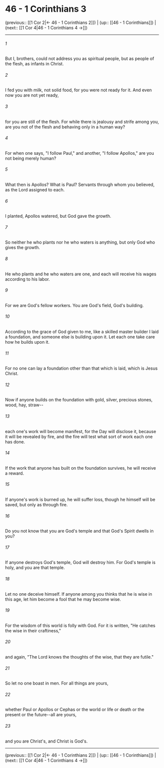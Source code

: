 # 46 - 1 Corinthians 3

(previous:: [[1 Cor 2|← 46 - 1 Corinthians 2]]) | (up:: [[46 - 1 Corinthians]]) | (next:: [[1 Cor 4|46 - 1 Corinthians 4 →]])

***


###### 1 
But I, brothers, could not address you as spiritual people, but as people of the flesh, as infants in Christ. 

###### 2 
I fed you with milk, not solid food, for you were not ready for it. And even now you are not yet ready, 

###### 3 
for you are still of the flesh. For while there is jealousy and strife among you, are you not of the flesh and behaving only in a human way? 

###### 4 
For when one says, "I follow Paul," and another, "I follow Apollos," are you not being merely human? 

###### 5 
What then is Apollos? What is Paul? Servants through whom you believed, as the Lord assigned to each. 

###### 6 
I planted, Apollos watered, but God gave the growth. 

###### 7 
So neither he who plants nor he who waters is anything, but only God who gives the growth. 

###### 8 
He who plants and he who waters are one, and each will receive his wages according to his labor. 

###### 9 
For we are God's fellow workers. You are God's field, God's building. 

###### 10 
According to the grace of God given to me, like a skilled master builder I laid a foundation, and someone else is building upon it. Let each one take care how he builds upon it. 

###### 11 
For no one can lay a foundation other than that which is laid, which is Jesus Christ. 

###### 12 
Now if anyone builds on the foundation with gold, silver, precious stones, wood, hay, straw-- 

###### 13 
each one's work will become manifest, for the Day will disclose it, because it will be revealed by fire, and the fire will test what sort of work each one has done. 

###### 14 
If the work that anyone has built on the foundation survives, he will receive a reward. 

###### 15 
If anyone's work is burned up, he will suffer loss, though he himself will be saved, but only as through fire. 

###### 16 
Do you not know that you are God's temple and that God's Spirit dwells in you? 

###### 17 
If anyone destroys God's temple, God will destroy him. For God's temple is holy, and you are that temple. 

###### 18 
Let no one deceive himself. If anyone among you thinks that he is wise in this age, let him become a fool that he may become wise. 

###### 19 
For the wisdom of this world is folly with God. For it is written, "He catches the wise in their craftiness," 

###### 20 
and again, "The Lord knows the thoughts of the wise, that they are futile." 

###### 21 
So let no one boast in men. For all things are yours, 

###### 22 
whether Paul or Apollos or Cephas or the world or life or death or the present or the future--all are yours, 

###### 23 
and you are Christ's, and Christ is God's.

***

(previous:: [[1 Cor 2|← 46 - 1 Corinthians 2]]) | (up:: [[46 - 1 Corinthians]]) | (next:: [[1 Cor 4|46 - 1 Corinthians 4 →]])
